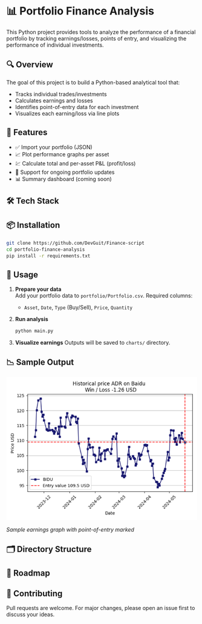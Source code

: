 
# 📊 Portfolio Finance Analysis

This Python project provides tools to analyze the performance of a financial portfolio by tracking earnings/losses, points of entry, and visualizing the performance of individual investments.

## 🔍 Overview

The goal of this project is to build a Python-based analytical tool that:
- Tracks individual trades/investments
- Calculates earnings and losses
- Identifies point-of-entry data for each investment
- Visualizes each earning/loss via line plots

## 🚀 Features

- ✅ Import your portfolio (JSON)
- 📈 Plot performance graphs per asset
- 💹 Calculate total and per-asset P&L (profit/loss)
- 🔁 Support for ongoing portfolio updates
- 📊 Summary dashboard (coming soon)

## 🛠️ Tech Stack

<!-- - Python 3.9+
- Pandas (data manipulation)
- Matplotlib / Plotly (visualization)
- Jupyter Notebooks (optional, for exploration)
- [Optional] Alpaca, yFinance, or similar APIs for live data -->

## 📦 Installation

```bash
git clone https://github.com/DevGuit/Finance-script
cd portfolio-finance-analysis
pip install -r requirements.txt
```

## 🧪 Usage

1. **Prepare your data**  
   Add your portfolio data to `portfolio/Portfolio.csv`. Required columns:
   - `Asset`, `Date`, `Type` (Buy/Sell), `Price`, `Quantity`

2. **Run analysis**
   ```bash
   python main.py
   ```

3. **Visualize earnings**
   Outputs will be saved to `charts/` directory.

<!-- 4. **Example Jupyter Notebook**
   Open `notebooks/Portfolio_Analysis.ipynb` for an interactive walkthrough. -->

## 📉 Sample Output

![Graph](outputs/ADR_on_BAIDU.png)

*Sample earnings graph with point-of-entry marked*

## 🗂️ Directory Structure

<!-- ```
portfolio-finance-analysis/
│
├── data/                 # Raw data files
├── outputs/              # Generated plots and reports
├── notebooks/            # Jupyter notebooks for interactive analysis
├── src/                  # Core Python scripts
│   ├── analysis.py       # Main logic
│   └── plot_utils.py     # Visualization tools
├── analyze.py            # CLI entry point
├── requirements.txt
└── README.md
``` -->

## 📌 Roadmap

<!-- - [ ] Add support for dividend tracking
- [ ] Include risk metrics (Sharpe ratio, beta)
- [ ] Build a web dashboard (Streamlit) -->

## 🤝 Contributing

Pull requests are welcome. For major changes, please open an issue first to discuss your ideas.
